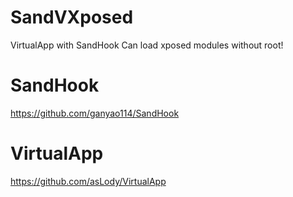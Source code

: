 # SandVXposed
VirtualApp with SandHook
Can load xposed modules without root!

# SandHook
https://github.com/ganyao114/SandHook

# VirtualApp
https://github.com/asLody/VirtualApp
